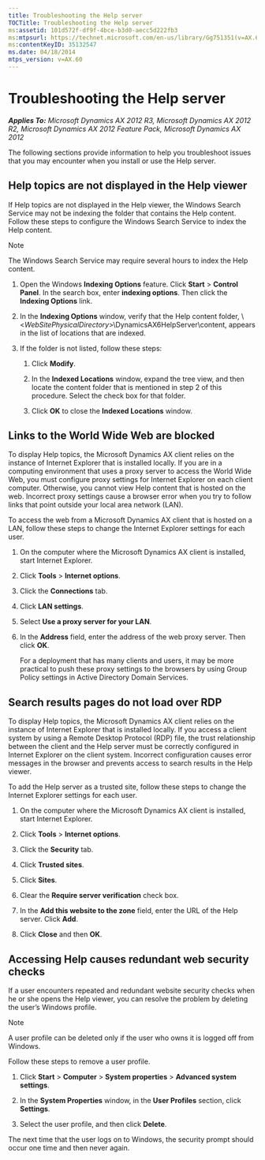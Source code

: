 ```yaml
---
title: Troubleshooting the Help server
TOCTitle: Troubleshooting the Help server
ms:assetid: 101d572f-df9f-4bce-b3d0-aecc5d222fb3
ms:mtpsurl: https://technet.microsoft.com/en-us/library/Gg751351(v=AX.60)
ms:contentKeyID: 35132547
ms.date: 04/18/2014
mtps_version: v=AX.60
---
```


# Troubleshooting the Help server 


_**Applies To:** Microsoft Dynamics AX 2012 R3, Microsoft Dynamics AX 2012 R2, Microsoft Dynamics AX 2012 Feature Pack, Microsoft Dynamics AX 2012_

The following sections provide information to help you troubleshoot issues that you may encounter when you install or use the Help server.

## Help topics are not displayed in the Help viewer

If Help topics are not displayed in the Help viewer, the Windows Search Service may not be indexing the folder that contains the Help content. Follow these steps to configure the Windows Search Service to index the Help content.


> [!NOTE]
> <P>The Windows Search Service may require several hours to index the Help content.</P>



1.  Open the Windows **Indexing Options** feature. Click **Start** \> **Control Panel**. In the search box, enter **indexing options**. Then click the **Indexing Options** link.

2.  In the **Indexing Options** window, verify that the Help content folder, \\\<*WebSitePhysicalDirectory*\>\\DynamicsAX6HelpServer\\content, appears in the list of locations that are indexed.

3.  If the folder is not listed, follow these steps:
    
    1.  Click **Modify**.
    
    2.  In the **Indexed Locations** window, expand the tree view, and then locate the content folder that is mentioned in step 2 of this procedure. Select the check box for that folder.
    
    3.  Click **OK** to close the **Indexed Locations** window.

## Links to the World Wide Web are blocked

To display Help topics, the Microsoft Dynamics AX client relies on the instance of Internet Explorer that is installed locally. If you are in a computing environment that uses a proxy server to access the World Wide Web, you must configure proxy settings for Internet Explorer on each client computer. Otherwise, you cannot view Help content that is hosted on the web. Incorrect proxy settings cause a browser error when you try to follow links that point outside your local area network (LAN).

To access the web from a Microsoft Dynamics AX client that is hosted on a LAN, follow these steps to change the Internet Explorer settings for each user.

1.  On the computer where the Microsoft Dynamics AX client is installed, start Internet Explorer.

2.  Click **Tools** \> **Internet options**.

3.  Click the **Connections** tab.

4.  Click **LAN settings**.

5.  Select **Use a proxy server for your LAN**.

6.  In the **Address** field, enter the address of the web proxy server. Then click **OK**.
    
    For a deployment that has many clients and users, it may be more practical to push these proxy settings to the browsers by using Group Policy settings in Active Directory Domain Services.

## Search results pages do not load over RDP

To display Help topics, the Microsoft Dynamics AX client relies on the instance of Internet Explorer that is installed locally. If you access a client system by using a Remote Desktop Protocol (RDP) file, the trust relationship between the client and the Help server must be correctly configured in Internet Explorer on the client system. Incorrect configuration causes error messages in the browser and prevents access to search results in the Help viewer.

To add the Help server as a trusted site, follow these steps to change the Internet Explorer settings for each user.

1.  On the computer where the Microsoft Dynamics AX client is installed, start Internet Explorer.

2.  Click **Tools** \> **Internet options**.

3.  Click the **Security** tab.

4.  Click **Trusted sites**.

5.  Click **Sites**.

6.  Clear the **Require server verification** check box.

7.  In the **Add this website to the zone** field, enter the URL of the Help server. Click **Add**.

8.  Click **Close** and then **OK**.

## Accessing Help causes redundant web security checks

If a user encounters repeated and redundant website security checks when he or she opens the Help viewer, you can resolve the problem by deleting the user’s Windows profile.


> [!NOTE]
> <P>A user profile can be deleted only if the user who owns it is logged off from Windows.</P>



Follow these steps to remove a user profile.

1.  Click **Start** \> **Computer** \> **System properties** \> **Advanced system settings**.

2.  In the **System Properties** window, in the **User Profiles** section, click **Settings**.

3.  Select the user profile, and then click **Delete**.

The next time that the user logs on to Windows, the security prompt should occur one time and then never again.

  


